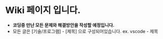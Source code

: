 # Wiki 페이지 입니다.
* **코딩중 만난 모든 문제와 해결방안을 작성할 예정입니다.**
* 모든 글은 [기술/프로그램] - [제목] 으로 구성되어있습니다. ex. vscode - 제목
